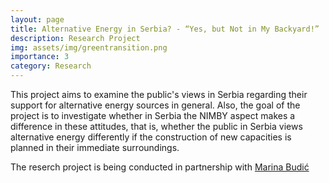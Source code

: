 ```yaml
---
layout: page
title: Alternative Energy in Serbia? - “Yes, but Not in My Backyard!”
description: Research Project
img: assets/img/greentransition.png
importance: 3
category: Research
---
```


This project aims to examine the public's views in Serbia regarding their support for alternative energy sources in general. Also, the goal of the project is to investigate whether in Serbia the NIMBY aspect makes a difference in these attitudes, that is, whether the public in Serbia views alternative energy differently if the construction of new capacities is planned in their immediate surroundings.

The reserch project is being conducted in partnership with <a href="https://www.linkedin.com/in/marina-budi%C4%87-559624219" target="_blank">Marina Budić</a>